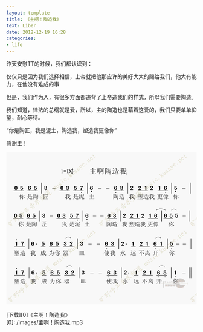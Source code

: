```yaml
---
layout: template
title: 《主啊！陶造我》
text: Liber
date: 2012-12-19 16:28
categories:
- life
---
```

昨天安慰TT的时候，我们都认识到：  

仅仅只是因为我们选择相信，上帝就把他那应许的美好大大的赐给我们，他大有能力，在他没有难成的事    

但是，我们作为人，有很多方面都违背了上帝造我们的样式，所以我们需要陶造。  

我们知道，律法的总纲就是爱，所以，主的陶造也是藉着这爱的，我们只要单单仰望，耐心等待。  

“你是陶匠，我是泥土，陶造我，塑造我更像你”

感谢主！  

<img src="/images/traningme.gif" />
  
  
[下载][0]《主啊！陶造我》  
[0]: /images/主啊！陶造我.mp3  
